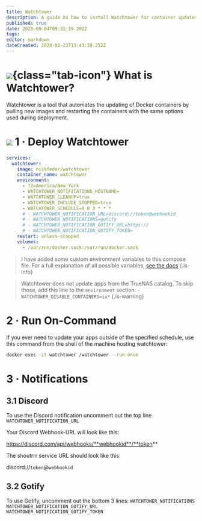 ```yaml
---
title: Watchtower
description: A guide on how to install Watchtower for container updates
published: true
date: 2025-09-04T09:31:19.202Z
tags: 
editor: markdown
dateCreated: 2024-02-23T13:43:38.252Z
---
```


# ![](/watchtower.png){class="tab-icon"} What is Watchtower?
Watchtower is a tool that automates the updating of Docker containers by pulling new images and restarting the containers with the same options used during deployment.

# <img src="/docker.png" class="tab-icon"> 1 · Deploy Watchtower

```yaml
services:
  watchtower:
    image: nickfedor/watchtower
    container_name: watchtower
    environment:
      - TZ=America/New_York
      - WATCHTOWER_NOTIFICATIONS_HOSTNAME=
      - WATCHTOWER_CLEANUP=true
      - WATCHTOWER_INCLUDE_STOPPED=true
      - WATCHTOWER_SCHEDULE=0 0 3 * * *
      # - WATCHTOWER_NOTIFICATION_URL=discord://token@webhookid
      # - WATCHTOWER_NOTIFICATIONS=gotify
      # - WATCHTOWER_NOTIFICATION_GOTIFY_URL=https://
      # - WATCHTOWER_NOTIFICATION_GOTIFY_TOKEN=
    restart: unless-stopped
    volumes:
      - /var/run/docker.sock:/var/run/docker.sock
```

> I have added some custom environment variables to this compose file. For a full explanation of all possible variables, [see the docs](https://watchtower.nickfedor.com/v1.11.8/configuration/arguments/)
{.is-info}

> Watchtower does not update apps from the TrueNAS catalog. To skip those, add this line to the `environment` section:
> `- WATCHTOWER_DISABLE_CONTAINERS=ix*`
{.is-warning}


# 2 · Run On-Command

If you ever need to update your apps outside of the specified schedule, use this command from the shell of the machine hosting watchtower:

```bash
docker exec -it watchtower /watchtower --run-once
```

# 3 · Notifications

## 3.1 Discord

To use the Discord notification uncomment out the top line `WATCHTOWER_NOTIFICATION_URL`

Your Discord Webhook-URL will look like this:

https://discord.com/api/webhooks/**webhookid**/**token**

The shoutrrr service URL should look like this:

discord://`token`@`webhookid`

## 3.2 Gotify

To use Gotify, uncomment out the bottom 3 lines:
`WATCHTOWER_NOTIFICATIONS`
`WATCHTOWER_NOTIFICATION_GOTIFY_URL`
`WATCHTOWER_NOTIFICATION_GOTIFY_TOKEN`
